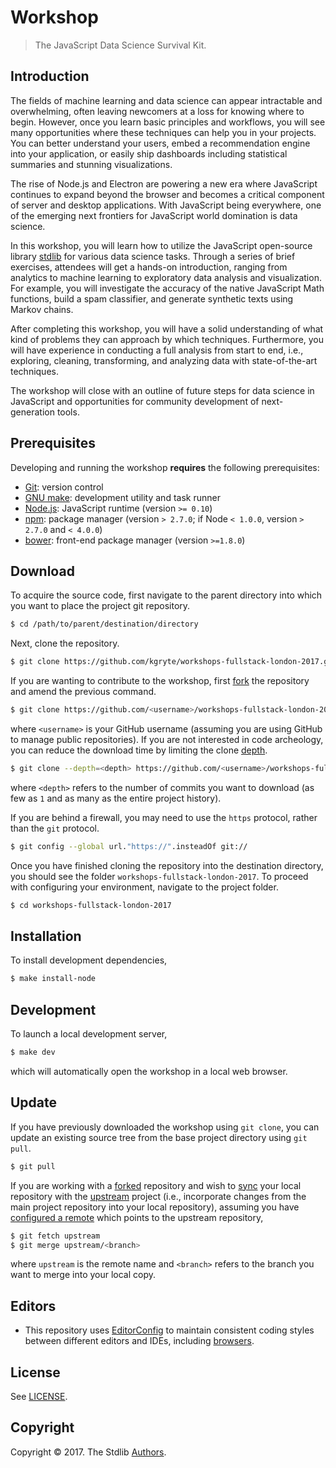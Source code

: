 # Workshop

> The JavaScript Data Science Survival Kit.


## Introduction

The fields of machine learning and data science can appear intractable and overwhelming, often leaving newcomers at a loss for knowing where to begin. However, once you learn basic principles and workflows, you will see many opportunities where these techniques can help you in your projects. You can better understand your users, embed a recommendation engine into your application, or easily ship dashboards including statistical summaries and stunning visualizations.

The rise of Node.js and Electron are powering a new era where JavaScript continues to expand beyond the browser and becomes a critical component of server and desktop applications. With JavaScript being everywhere, one of the emerging next frontiers for JavaScript world domination is data science.

In this workshop, you will learn how to utilize the JavaScript open-source library [stdlib][stdlib] for various data science tasks. Through a series of brief exercises, attendees will get a hands-on introduction, ranging from analytics to machine learning to exploratory data analysis and visualization. For example, you will investigate the accuracy of the native JavaScript Math functions, build a spam classifier, and generate synthetic texts using Markov chains.

After completing this workshop, you will have a solid understanding of what kind of problems they can approach by which techniques. Furthermore, you will have experience in conducting a full analysis from start to end, i.e., exploring, cleaning, transforming, and analyzing data with state-of-the-art techniques.

The workshop will close with an outline of future steps for data science in JavaScript and opportunities for community development of next-generation tools.


## Prerequisites

Developing and running the workshop __requires__ the following prerequisites:

* [Git][git]: version control
* [GNU make][gnu-make]: development utility and task runner
* [Node.js][node-js]: JavaScript runtime (version `>= 0.10`)
* [npm][npm]: package manager (version `> 2.7.0`; if Node `< 1.0.0`, version `> 2.7.0` and `< 4.0.0`)
* [bower][bower]: front-end package manager (version `>=1.8.0`)


## Download

To acquire the source code, first navigate to the parent directory into which you want to place the project git repository.

``` bash
$ cd /path/to/parent/destination/directory
```

Next, clone the repository.

``` bash
$ git clone https://github.com/kgryte/workshops-fullstack-london-2017.git
```

If you are wanting to contribute to the workshop, first [fork][github-fork] the repository and amend the previous command.

``` bash
$ git clone https://github.com/<username>/workshops-fullstack-london-2017.git
```

where `<username>` is your GitHub username (assuming you are using GitHub to manage public repositories). If you are not interested in code archeology, you can reduce the download time by limiting the clone [depth][git-clone-depth].

``` bash
$ git clone --depth=<depth> https://github.com/<username>/workshops-fullstack-london-2017.git
```

where `<depth>` refers to the number of commits you want to download (as few as `1` and as many as the entire project history).

If you are behind a firewall, you may need to use the `https` protocol, rather than the `git` protocol.

``` bash
$ git config --global url."https://".insteadOf git://
```

Once you have finished cloning the repository into the destination directory, you should see the folder `workshops-fullstack-london-2017`. To proceed with configuring your environment, navigate to the project folder.

``` bash
$ cd workshops-fullstack-london-2017
```


## Installation

To install development dependencies,

``` bash
$ make install-node
```


## Development

To launch a local development server,

``` bash
$ make dev
```

which will automatically open the workshop in a local web browser.


## Update

If you have previously downloaded the workshop using `git clone`, you can update an existing source tree from the base project directory using `git pull`.

``` bash
$ git pull
```

If you are working with a [forked][github-fork] repository and wish to [sync][github-fork-sync] your local repository with the [upstream][git-remotes] project (i.e., incorporate changes from the main project repository into your local repository), assuming you have [configured a remote][github-remote] which points to the upstream repository,

``` bash
$ git fetch upstream
$ git merge upstream/<branch>
```

where `upstream` is the remote name and `<branch>` refers to the branch you want to merge into your local copy.


## Editors

* This repository uses [EditorConfig][editorconfig] to maintain consistent coding styles between different editors and IDEs, including [browsers][editorconfig-chrome].


## License

See [LICENSE][license].


## Copyright

Copyright &copy; 2017. The Stdlib [Authors][authors].


<!-- Section for all links. Make sure to keep an empty line after the `section` element and another before the `/section` close. -->

<section class="links">

[stdlib]: https://github.com/stdlib-js/stdlib

[git]: http://git-scm.com/
[gnu-make]: https://www.gnu.org/software/make
[node-js]: https://nodejs.org/en/
[npm]: https://www.npmjs.com/
[bower]: https://bower.io/

[git-clone-depth]: https://git-scm.com/docs/git-clone#git-clone---depthltdepthgt
[git-remotes]: https://git-scm.com/book/en/v2/Git-Basics-Working-with-Remotes

[github-fork]: https://help.github.com/articles/fork-a-repo/
[github-fork-sync]: https://help.github.com/articles/syncing-a-fork/
[github-remote]: https://help.github.com/articles/configuring-a-remote-for-a-fork/

[editorconfig]: http://editorconfig.org/
[editorconfig-chrome]: https://chrome.google.com/webstore/detail/github-editorconfig/bppnolhdpdfmmpeefopdbpmabdpoefjh?hl=en-US

[authors]: https://github.com/kgryte/workshops-fullstack-london-2017/graphs/contributors
[license]: https://raw.githubusercontent.com/kgryte/workshops-fullstack-london-2017/master/LICENSE

</section>

<!-- /.links -->
